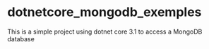 # dotnetcore_mongodb_exemples
This is a simple project using dotnet core 3.1 to access a MongoDB database
